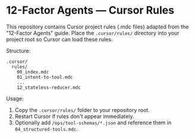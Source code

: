 # 12-Factor Agents — Cursor Rules

This repository contains Cursor project rules (.mdc files) adapted from the "12-Factor Agents" guide.
Place the `.cursor/rules/` directory into your project root so Cursor can load these rules.

Structure:
```
.cursor/
  rules/
    00_index.mdc
    01_intent-to-tool.mdc
    ...
    12_stateless-reducer.mdc
```

Usage:
1. Copy the `.cursor/rules/` folder to your repository root.
2. Restart Cursor if rules don't appear immediately.
3. Optionally add `/ops/tool-schemas/*.json` and reference them in `04_structured-tools.mdc`.
